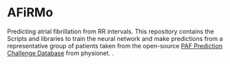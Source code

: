 # AFiRMo
Predicting atrial fibrillation from RR intervals. This repository contains the Scripts and libraries to train the neural network and make predictions from a representative group of patients taken from the open-source [PAF Prediction Challenge Database](https://physionet.org/content/afpdb/1.0.0/) from physionet. .  

